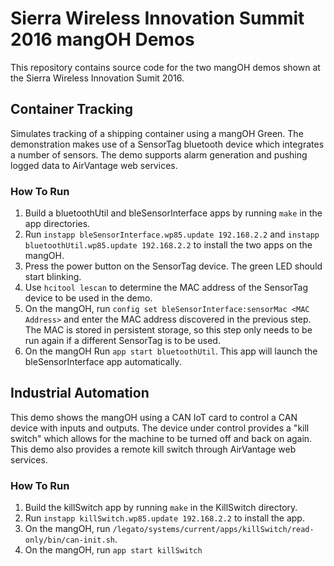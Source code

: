 Sierra Wireless Innovation Summit 2016 mangOH Demos
===================================================

This repository contains source code for the two mangOH demos shown at the
Sierra Wireless Innovation Sumit 2016.


Container Tracking
------------------
Simulates tracking of a shipping container using a mangOH Green.  The
demonstration makes use of a SensorTag bluetooth device which integrates a
number of sensors.  The demo supports alarm generation and pushing logged data
to AirVantage web services.

### How To Run
1. Build a bluetoothUtil and bleSensorInterface apps by running ```make``` in
   the app directories.
1. Run ```instapp bleSensorInterface.wp85.update 192.168.2.2``` and ```instapp
   bluetoothUtil.wp85.update 192.168.2.2``` to install the two apps on the
   mangOH.
1. Press the power button on the SensorTag device.  The green LED should start
   blinking.
1. Use ```hcitool lescan``` to determine the MAC address of the SensorTag
   device to be used in the demo.
1. On the mangOH, run ```config set bleSensorInterface:sensorMac <MAC
   Address>``` and enter the  MAC address discovered in the previous step.  The
   MAC is stored in persistent storage, so this step only needs to be run again
   if a different SensorTag is to be used.
1. On the mangOH Run ```app start bluetoothUtil```.  This app will launch the
   bleSensorInterface app automatically.


Industrial Automation
---------------------
This demo shows the mangOH using a CAN IoT card to control a CAN device with
inputs and outputs.  The device under control provides a "kill switch" which
allows for the machine to be turned off and back on again.  This demo also
provides a remote kill switch through AirVantage web services.

### How To Run
1. Build the killSwitch app by running ```make``` in the KillSwitch directory.
1. Run ```instapp killSwitch.wp85.update 192.168.2.2``` to install the app.
1. On the mangOH, run
   ```/legato/systems/current/apps/killSwitch/read-only/bin/can-init.sh```.
1. On the mangOH, run ```app start killSwitch```
